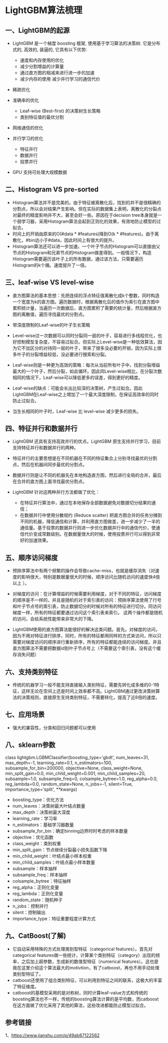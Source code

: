 # LightGBM算法梳理

## 一、LightGBM的起源
- LightGBM 是一个梯度 boosting 框架, 使用基于学习算法的决策树. 它是分布式的, 高效的, 装逼的, 它具有以下优势:

	+ 速度和内存使用的优化
	+ 减少分割增益的计算量
	+ 通过直方图的相减来进行进一步的加速
	+ 减少内存的使用 减少并行学习的通信代价
- 稀疏优化
- 准确率的优化
	+ Leaf-wise (Best-first) 的决策树生长策略
	+ 类别特征值的最优分割
- 网络通信的优化
- 并行学习的优化
	+ 特征并行
	+ 数据并行
	+ 投票并行
- GPU 支持可处理大规模数据


## 二、Histogram VS pre-sorted

- Histogram算法并不是完美的。由于特征被离散化后，找到的并不是很精确的分割点，所以会对结果产生影响。但在实际的数据集上表明，离散化的分裂点对最终的精度影响并不大，甚至会好一些。原因在于decision tree本身就是一个弱学习器，采用Histogram算法会起到正则化的效果，有效地防止模型的过拟合。
- 时间上的开销由原来的O(#data * #features)降到O(k * #features)。由于离散化，#bin远小于#data，因此时间上有很大的提升。
- Histogram算法还可以进一步加速。一个叶子节点的Histogram可以直接由父节点的Histogram和兄弟节点的Histogram做差得到。一般情况下，构造Histogram需要遍历该叶子上的所有数据，通过该方法，只需要遍历Histogram的k个捅。速度提升了一倍。

## 三、leaf-wise VS level-wise

- 直方图算法的基本思想：先把连续的浮点特征值离散化成k个整数，同时构造一个宽度为k的直方图。遍历数据时，根据离散化后的值作为索引在直方图中累积统计量，当遍历一次数据后，直方图累积了需要的统计量，然后根据直方图的离散值，遍历寻找最优的分割点。

- 带深度限制的Leaf-wise的叶子生长策略

- Level-wise过一次数据可以同时分裂同一层的叶子，容易进行多线程优化，也好控制模型复杂度，不容易过拟合。但实际上Level-wise是一种低效算法，因为它不加区分的对待同一层的叶子，带来了很多没必要的开销，因为实际上很多叶子的分裂增益较低，没必要进行搜索和分裂。

- Leaf-wise则是一种更为高效的策略：每次从当前所有叶子中，找到分裂增益最大的一个叶子，然后分裂，如此循环。因此同Level-wise相比，在分裂次数相同的情况下，Leaf-wise可以降低更多的误差，得到更好的精度。

- Leaf-wise的缺点：可能会长出比较深的决策树，产生过拟合。因此LightGBM在Leaf-wise之上增加了一个最大深度限制，在保证高效率的同时防止过拟合。


- 当生长相同的叶子时，Leaf-wise 比 level-wise 减少更多的损失。

## 四、特征并行和数据并行

- LightGBM 还具有支持高效并行的优点。LightGBM 原生支持并行学习，目前支持特征并行和数据并行的两种。

- 特征并行的主要思想是在不同机器在不同的特征集合上分别寻找最优的分割点，然后在机器间同步最优的分割点。
- 数据并行则是让不同的机器先在本地构造直方图，然后进行全局的合并，最后在合并的直方图上面寻找最优分割点。

- LightGBM 针对这两种并行方法都做了优化：
	- 在特征并行算法中，通过在本地保存全部数据避免对数据切分结果的通信；
	- 在数据并行中使用分散规约 (Reduce scatter) 把直方图合并的任务分摊到不同的机器，降低通信和计算，并利用直方图做差，进一步减少了一半的通信量。基于投票的数据并行则进一步优化数据并行中的通信代价，使通信代价变成常数级别。在数据量很大的时候，使用投票并行可以得到非常好的加速效果。

## 五、顺序访问梯度

- 预排序算法中有两个频繁的操作会导致cache-miss，也就是缓存消失（对速度的影响很大，特别是数据量很大的时候，顺序访问比随机访问的速度快4倍以上 ）。

- 对梯度的访问：在计算增益的时候需要利用梯度，对于不同的特征，访问梯度的顺序是不一样的，并且是随机的对于索引表的访问：预排序算法使用了行号和叶子节点号的索引表，防止数据切分的时候对所有的特征进行切分。同访问梯度一样，所有的特征都要通过访问这个索引表来索引。
这两个操作都是随机的访问，会给系统性能带来非常大的下降。

- LightGBM使用的直方图算法能很好的解决这类问题。首先。对梯度的访问，因为不用对特征进行排序，同时，所有的特征都用同样的方式来访问，所以只需要对梯度访问的顺序进行重新排序，所有的特征都能连续的访问梯度。并且直方图算法不需要把数据id到叶子节点号上（不需要这个索引表，没有这个缓存消失问题）

## 六、支持类别特征

- 传统的机器学习一般不能支持直接输入类别特征，需要先转化成多维的0-1特征，这样无论在空间上还是时间上效率都不高。LightGBM通过更改决策树算法的决策规则，直接原生支持类别特征，不需要转化，提高了近8倍的速度。

## 七、应用场景

- 强大的兼容性，分类和回归问题都可以使用

## 八、sklearn参数
class lightgbm.LGBMClassifier(boosting_type='gbdt', num_leaves=31, max_depth=-1, learning_rate=0.1, n_estimators=100, subsample_for_bin=200000, objective=None, class_weight=None, min_split_gain=0.0, min_child_weight=0.001, min_child_samples=20, subsample=1.0, subsample_freq=0, colsample_bytree=1.0, reg_alpha=0.0, reg_lambda=0.0, random_state=None, n_jobs=-1, silent=True, importance_type='split', **kwargs)


- boosting_type：优化方法
- num_leaves：决策树最大叶结点数量
- max_depth：决策树最大深度
- learning_rate：学习率
- n_estimators：基础学习器数量
- subsample_for_bin：确定binning边界时时考虑的样本数量
- objective：优化函数
- class_weight：类别权重
- min_split_gain：节点继续分裂最小损失函数下降
- min_child_weight：叶结点最小样本权重
- min_child_samples：叶结点最小样本数量
- subsample：样本抽样
- subsample_freq：样本抽样
- colsample_bytree：特征抽样
- reg_alpha：正则化变量
- reg_lambda：正则化变量
- random_state：随机种子
- n_jobs：控制并行
- silent：控制输出
- importance_type：特征重要程度计算方式

## 九、CatBoost(了解)


- 它自动采用特殊的方式处理类别型特征（categorical features）。首先对categorical features做一些统计，计算某个类别特征（category）出现的频率，之后加上超参数，生成新的数值型特征（numerical features）。这也是我在这里介绍这个算法最大的motivtion，有了catboost，再也不用手动处理类别型特征了。
- catboost还使用了组合类别特征，可以利用到特征之间的联系，这极大的丰富了特征维度。
- catboost的基模型采用的是对称树，同时计算leaf-value方式和传统的boosting算法也不一样，传统的boosting算法计算的是平均数，而catboost在这方面做了优化采用了其他的算法，这些改进都能防止模型过拟合。

## 参考链接
1、https://www.jianshu.com/p/49ab87122562



